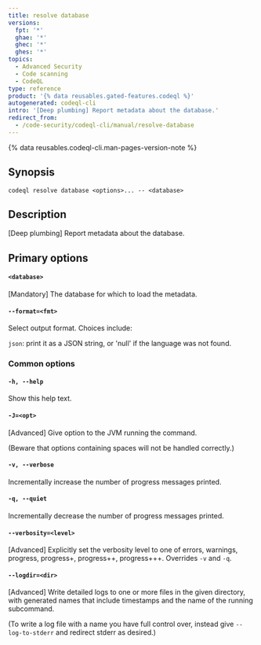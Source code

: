 ```yaml
---
title: resolve database
versions:
  fpt: '*'
  ghae: '*'
  ghec: '*'
  ghes: '*'
topics:
  - Advanced Security
  - Code scanning
  - CodeQL
type: reference
product: '{% data reusables.gated-features.codeql %}'
autogenerated: codeql-cli
intro: '[Deep plumbing] Report metadata about the database.'
redirect_from:
  - /code-security/codeql-cli/manual/resolve-database
---
```



<!-- Content after this section is automatically generated -->

{% data reusables.codeql-cli.man-pages-version-note %}

## Synopsis

```shell{:copy}
codeql resolve database <options>... -- <database>
```

## Description

\[Deep plumbing] Report metadata about the database.

## Primary options

#### `<database>`

\[Mandatory] The database for which to load the metadata.

#### `--format=<fmt>`

Select output format. Choices include:

`json`: print it as a JSON string, or 'null' if the language was not
found.

### Common options

#### `-h, --help`

Show this help text.

#### `-J=<opt>`

\[Advanced] Give option to the JVM running the command.

(Beware that options containing spaces will not be handled correctly.)

#### `-v, --verbose`

Incrementally increase the number of progress messages printed.

#### `-q, --quiet`

Incrementally decrease the number of progress messages printed.

#### `--verbosity=<level>`

\[Advanced] Explicitly set the verbosity level to one of errors,
warnings, progress, progress+, progress++, progress+++. Overrides `-v`
and `-q`.

#### `--logdir=<dir>`

\[Advanced] Write detailed logs to one or more files in the given
directory, with generated names that include timestamps and the name of
the running subcommand.

(To write a log file with a name you have full control over, instead
give `--log-to-stderr` and redirect stderr as desired.)
